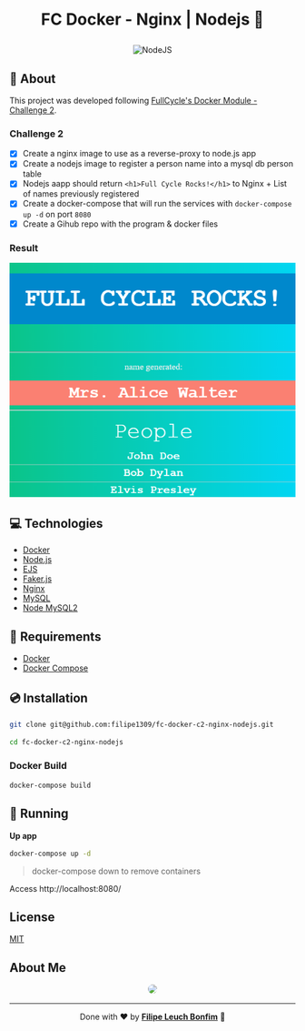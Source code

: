 # <p align="center">FC Docker - Nginx | Nodejs 🐋</p>

<p align="center">
<img src="https://img.shields.io/badge/nodejs-15.0-green" alt="NodeJS"/>
</p>

## 💬 About

This project was developed following [FullCycle's Docker Module - Challenge 2](https://portal.code.education/lms/#/180/163/110/conteudos?projeto=51&fase=249).

### Challenge 2

-   [x] Create a nginx image to use as a reverse-proxy to node.js app
-   [x] Create a nodejs image to register a person name into a mysql db person table
-   [x] Nodejs aapp should return `<h1>Full Cycle Rocks!</h1>` to Nginx + List of names previously registered
-   [x] Create a docker-compose that will run the services with `docker-compose up -d` on port `8080`
-   [x] Create a Gihub repo with the program & docker files

### Result

<div align="center">

![App](app.png)

</div>

## :computer: Technologies

-   [Docker](https://www.docker.com/)
-   [Node.js](https://nodejs.org/en/)
-   [EJS](https://ejs.co/)
-   [Faker.js](https://www.npmjs.com/package/faker)
-   [Nginx](https://www.nginx.com/)
-   [MySQL](https://www.mysql.com/)
-   [Node MySQL2](https://www.npmjs.com/package/mysql2)

## :scroll: Requirements

-   [Docker](https://www.docker.com/)
-   [Docker Compose](https://docs.docker.com/compose/install/)

## :cd: Installation

```sh
git clone git@github.com:filipe1309/fc-docker-c2-nginx-nodejs.git
```

```sh
cd fc-docker-c2-nginx-nodejs
```

### Docker Build

```sh
docker-compose build
```

## :runner: Running

**Up app**

```sh
docker-compose up -d
```

> docker-compose down to remove containers

Access http://localhost:8080/

## License

[MIT](https://choosealicense.com/licenses/mit/)

## About Me

<p align="center">
    <a style="font-weight: bold" href="https://www.linkedin.com/in/filipe1309/">
    <img style="border-radius:50%" width="100px; "src="https://avatars.githubusercontent.com/u/2081014?s=60&v=4"/>
    </a>
</p>

---

<p align="center">
Done with ♥ by <a style="font-weight: bold" href="https://www.linkedin.com/in/filipe1309/">Filipe Leuch Bonfim</a> 🖖

</p>
